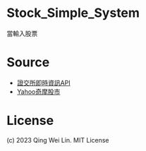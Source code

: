 # Stock_Simple_System
當輸入股票

# Source
 * [證交所即時資訊API](https://zys-notes.blogspot.com/2020/01/api.html)
 * [Yahoo奇摩股市](https://tw.stock.yahoo.com/)

# License
(c) 2023 Qing Wei Lin. MIT License
